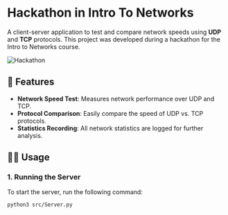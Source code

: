 # Hackathon in Intro To Networks

A client-server application to test and compare network speeds using **UDP** and **TCP** protocols. This project was developed during a hackathon for the Intro to Networks course.

![Hackathon](https://img.shields.io/badge/Hackathon%20Project%20-%20Intro%20to%20Networks-brightgreen)

## 🚀 Features

- **Network Speed Test**: Measures network performance over UDP and TCP.
- **Protocol Comparison**: Easily compare the speed of UDP vs. TCP protocols.
- **Statistics Recording**: All network statistics are logged for further analysis.

## 🧑‍💻 Usage

### 1. Running the Server

To start the server, run the following command:

```bash
python3 src/Server.py
